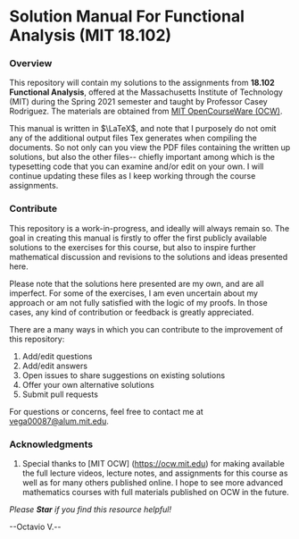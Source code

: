 # Solution Manual For Functional Analysis (MIT 18.102)



### Overview

This repository will contain my solutions to the assignments from **18.102 Functional Analysis**, offered at the Massachusetts Institute of Technology (MIT) during the Spring 2021 semester and taught by Professor Casey Rodriguez. The materials are obtained from [MIT OpenCourseWare (OCW)](https://ocw.mit.edu/courses/18-102-introduction-to-functional-analysis-spring-2021/pages/syllabus/). 

This manual is written in $\LaTeX$, and note that I purposely do not omit any of the additional output files Tex generates when compiling the documents. So not only can you view the PDF files containing the written up solutions, but also the other files-- chiefly important among which is the typesetting code that you can examine and/or edit on your own. I will continue updating these files as I keep working through the course assignments. 



### Contribute

This repository is a work-in-progress, and ideally will always remain so. The goal in creating this manual is firstly to offer the first publicly available solutions to the exercises for this course, but also to inspire further mathematical discussion and revisions to the solutions and ideas presented here. 

Please note that the solutions here presented are my own, and are all imperfect. For some of the exercises, I am even uncertain about my approach or am not fully satisfied with the logic of my proofs. In those cases, any kind of contribution or feedback is greatly appreciated. 

There are a many ways in which you can contribute to the improvement of this repository:
1. Add/edit questions
1. Add/edit answers
1. Open issues to share suggestions on existing solutions
1. Offer your own alternative solutions
1. Submit pull requests

For questions or concerns, feel free to contact me at <vega00087@alum.mit.edu>.



### Acknowledgments

1. Special thanks to [MIT OCW] (https://ocw.mit.edu) for making available the full lecture videos, lecture notes, and assignments for this course as well as for many others published online. I hope to see more advanced mathematics courses with full materials published on OCW in the future.

*Please **Star** if you find this resource helpful!*

--Octavio V.--
